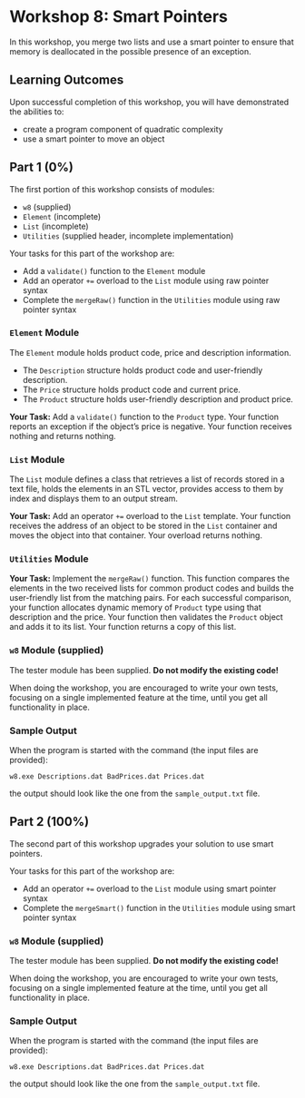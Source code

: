 # Workshop 8: Smart Pointers

In this workshop, you merge two lists and use a smart pointer to ensure that memory is deallocated in the possible presence of an exception.



## Learning Outcomes

Upon successful completion of this workshop, you will have demonstrated the abilities to:

- create a program component of quadratic complexity
- use a smart pointer to move an object


## Part 1 (0%)

The first portion of this workshop consists of modules:
- `w8` (supplied)
- `Element` (incomplete)
- `List` (incomplete)
- `Utilities` (supplied header, incomplete implementation)

Your tasks for this part of the workshop are:
- Add a `validate()` function to the `Element` module
- Add an operator `+=` overload to the `List` module using raw pointer syntax
- Complete the `mergeRaw()` function in the `Utilities` module using raw pointer syntax



### `Element` Module

The `Element` module holds product code, price and description information.
- The `Description` structure holds product code and user-friendly description.  
- The `Price` structure holds product code and current price.  
- The `Product` structure holds user-friendly description and product price. 


**Your Task:** Add a `validate()` function to the `Product` type.  Your function reports an exception if the object’s price is negative. Your function receives nothing and returns nothing.



### `List` Module

The `List` module defines a class that retrieves a list of records stored in a text file, holds the elements in an STL vector, provides access to them by index and displays them to an output stream. 

**Your Task:** Add an operator `+=` overload to the `List` template. Your function receives the address of an object to be stored in the `List` container and moves the object into that container. Your overload returns nothing.


### `Utilities` Module

**Your Task:** Implement the `mergeRaw()` function.  This function compares the elements in the two received lists for common product codes and builds the user-friendly list from the matching pairs.  For each successful comparison, your function allocates dynamic memory of `Product` type using that description and the price. Your function then validates the `Product` object and adds it to its list. Your function returns a copy of this list.






### `w8` Module (supplied)


The tester module has been supplied. **Do not modify the existing code!**

When doing the workshop, you are encouraged to write your own tests, focusing on a single implemented feature at the time, until you get all functionality in place.



### Sample Output


When the program is started with the command (the input files are provided):
```
w8.exe Descriptions.dat BadPrices.dat Prices.dat
```
the output should look like the one from the `sample_output.txt` file.




## Part 2 (100%)

The second part of this workshop upgrades your solution to use smart pointers.

Your tasks for this part of the workshop are:
- Add an operator `+=` overload to the `List` module using smart pointer syntax
- Complete the `mergeSmart()` function in the `Utilities` module using smart pointer syntax



### `w8` Module (supplied)


The tester module has been supplied. **Do not modify the existing code!**

When doing the workshop, you are encouraged to write your own tests, focusing on a single implemented feature at the time, until you get all functionality in place.



### Sample Output


When the program is started with the command (the input files are provided):
```
w8.exe Descriptions.dat BadPrices.dat Prices.dat
```
the output should look like the one from the `sample_output.txt` file.
